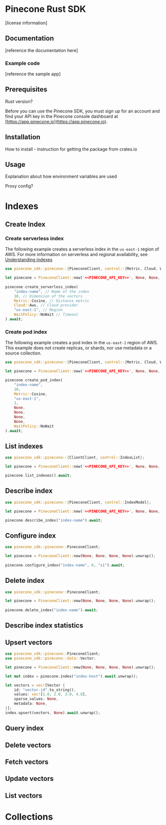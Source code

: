 # Pinecone Rust SDK

[license information]

## Documentation

[reference the documentation here]

### Example code

[reference the sample app]

## Prerequisites

Rust version?

Before you can use the Pinecone SDK, you must sign up for an account and find your API key in the Pinecone console dashboard at [https://app.pinecone.io](https://app.pinecone.io).

## Installation

How to install - instruction for getting the package from crates.io

## Usage

Explanation about how environment variables are used

Proxy config?

# Indexes

## Create Index

### Create serverless index
The following example creates a serverless index in the `us-east-1` region of AWS. For more information on serverless and regional availability, see [Understanding indexes](https://docs.pinecone.io/guides/indexes/understanding-indexes#serverless-indexes)
```rust
use pinecone_sdk::pinecone::{PineconeClient, control::{Metric, Cloud, WaitPolicy}};

let pinecone = PineconeClient::new('<<PINECONE_API_KEY>>', None, None, None).unwrap();
 
pinecone.create_serverless_index(
    "index-name", // Name of the index
    10, // Dimension of the vectors
    Metric::Cosine, // Distance metric
    Cloud::Aws, // Cloud provider
    "us-east-1", // Region
    WaitPolicy::NoWait // Timeout
).await;
```

### Create pod index
The following example creates a pod index in the `us-east-1` region of AWS. This example does not create replicas, or shards, nor use metadata or a source collection.
```rust
use pinecone_sdk::pinecone::{PineconeClient, control::{Metric, Cloud, WaitPolicy}};

let pinecone = PineconeClient::new('<<PINECONE_API_KEY>>', None, None, None).unwrap();

pinecone.create_pod_index(
    "index-name",
    10,
    Metric::Cosine,
    "us-east-1",
    1,
    None,
    None,
    None,
    None,
    WaitPolicy::NoWait
).await;
```

## List indexes
```rust
use pinecone_sdk::pinecone::{ClientClient, control::IndexList};

let pinecone = PineconeClient::new('<<PINECONE_API_KEY>>', None, None, None).unwrap();

pinecone.list_indexes().await;
```

## Describe index
```rust
use pinecone_sdk::pinecone::{PineconeClient, control::IndexModel};

let pinecone = PineconeClient::new('<<PINECONE_API_KEY>>', None, None, None).unwrap();

pinecone.describe_index("index-name").await;
```

## Configure index
```rust
use pinecone_sdk::pinecone::PineconeClient;

let pinecone = PineconeClient::new(None, None, None, None).unwrap();
    
pinecone.configure_index("index-name", 6, "s1").await;
```

## Delete index
```rust
use pinecone_sdk::pinecone::PineconeClient;

let pinecone = PineconeClient::new(None, None, None, None).unwrap();
    
pinecone.delete_index("index-name").await;
```

## Describe index statistics

## Upsert vectors

```rust
use pinecone_sdk::pinecone::PineconeClient;
use pinecone_sdk::pinecone::data::Vector;

let pinecone = PineconeClient::new(None, None, None, None).unwrap();

let mut index = pinecone.index("index-host").await.unwrap();

let vectors = vec![Vector {
    id: "vector-id".to_string(),
    values: vec![1.0, 2.0, 3.0, 4.0],
    sparse_values: None,
    metadata: None,
}];
index.upsert(vectors, None).await.unwrap();
```

## Query index

## Delete vectors

## Fetch vectors

## Update vectors

## List vectors

# Collections
